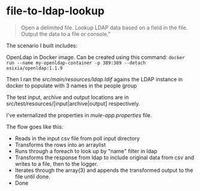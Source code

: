 # file-to-ldap-lookup
>Open a delimited file. Lookup LDAP data based on a field in the file. Output the data to a file or console."

The scenario I built includes:

OpenLdap in Docker image.  Can be created using this command:
`docker run --name my-openldap-container -p 389:389 --detach osixia/openldap:1.1.9`

Then I ran the *src/main/resources/ldap.ldif* agains the LDAP instance in docker to populate with 3 names in the people group

The test input, archive and output locations are in src/test/resources/[input|archive|output] respectively.

I've externalized the properties in *mule-app.properties* file.

The flow goes like this:
- Reads in the input csv file from poll input directory
- Transforms the rows into an arraylist 
- Runs through a foreach to look up by "name" filter in ldap
- Transforms the response from ldap to include original data from csv and writes to a file, then to the logger.
- Iterates through the array(3) and appends the transformed output to the file until done.
- Done
